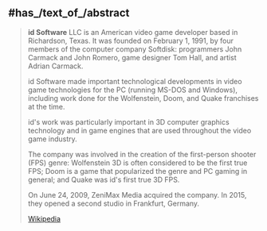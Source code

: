 ﻿---
aliases:
- "id Software LLC"
- "id Software"
---

## #has_/text_of_/abstract 

> **id Software** LLC  is an American video game developer based in Richardson, Texas. 
> It was founded on February 1, 1991, by four members of the computer company Softdisk: 
> programmers John Carmack and John Romero, game designer Tom Hall, 
> and artist Adrian Carmack.
>
> id Software made important technological developments 
> in video game technologies for the PC (running MS-DOS and Windows), 
> including work done for the Wolfenstein, Doom, and Quake franchises at the time. 
> 
> id's work was particularly important in 3D computer graphics technology 
> and in game engines that are used throughout the video game industry. 
> 
> The company was involved in the creation of the first-person shooter (FPS) genre: 
> Wolfenstein 3D is often considered to be the first true FPS; 
> Doom is a game that popularized the genre and PC gaming in general; 
> and Quake was id's first true 3D FPS.
>
> On June 24, 2009, ZeniMax Media acquired the company. 
> In 2015, they opened a second studio in Frankfurt, Germany.
>
> [Wikipedia](https://en.wikipedia.org/wiki/Id%20Software)



